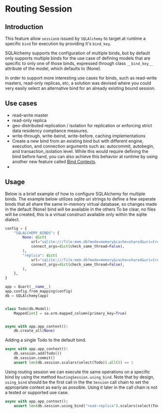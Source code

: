 # Routing Session
## Introduction
This feature allow `session`s issued by `SQLAlchemy` to target at runtime a specific `bind` for execution by providing it's `bind_key`.

SQLAlchemy supports the configuration of multiple binds, but by default only supports multiple binds for the use case of defining models that are specific to only one of those binds, expressed through class `__bind_key__` attribute of the model, which defaults to (None).

In order to support more interesting use cases for binds, such as read-write masters, read-only replicas, etc, a solution was devised where you could very easily select an alternative bind for an already existing bound session.

## Use cases
* read-write master
* read-only replica
* geo-distributed replication / isolation for replication or enforcing strict data residency compliance measures.
* write-through, write-beind, write-before, caching implementations
* Create a new bind from an existing bind but with different engine, execution, and connection arguments such as: autocommit, autobegin, and transaction_isolation level. While this would require defining the bind before hand, you can also achieve this behavior at runtime by using another new feature called [Bind Contexts](bind-contexts.md).
* 

## Usage
Below is a brief example of how to configure SQLAlchemy for multiple binds.  The example below utilizes sqlite uri strings to define a few seperate binds that all share the same in-memory virtual database, so changes made in the default (None) bind will be available in the others  To be clear, no files will be created, this is a virtual construct available only within the sqlite dialect.

```python
config = {
    "SQLALCHEMY_BINDS": {
        None: dict(
            url="sqlite:///file:mem.db?mode=memory&cache=shared&uri=true",
            connect_args=dict(check_same_thread=False),
        ),
        "replica": dict(
            url="sqlite:///file:mem.db?mode=memory&cache=shared&uri=true",
            connect_args=dict(check_same_thread=False),
        ),
    },
}

app = Quart(__name__)
app.config.from_mapping(config)
db = SQLAlchemy(app)


class Todo(db.Model):
    Mapped[int] = sa.orm.mapped_column(primary_key=True)


async with app.app_context():
    db.create_all(None)
```

Adding a single Todo to the default bind.
```python
async with app.app_context():
    db.session.add(Todo())
    db.session.commit()
    assert len(db.session.scalars(select(Todo)).all()) == 1
```

Using routing session we can execute the same operations on a specific bind by using the method `RoutingSession.using_bind`.  Note that by design, `using_bind` should be the first call in the the `Session` call chain to set the appropriate context as early as possible.  Using it later in the call chain is not a tested or supported use case.


```python
async with app.app_context():   
    assert len(db.session.using_bind("read-replica").scalars(select(Todo)).all()) == 1
```

